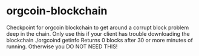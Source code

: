 orgcoin-blockchain
==================

Checkpoint for orgcoin blockchain to get around a corrupt block problem deep in the chain.
Only use this if your client has trouble downloading the blockchain
./orgcoind getinfo 
Returns 0 blocks after 30 or more minutes of running.
Otherwise you DO NOT NEED THIS!
